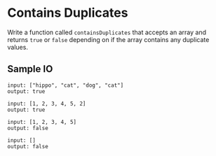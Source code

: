 # Contains Duplicates
Write a function called `containsDuplicates` that accepts an array and returns `true` or
`false` depending on if the array contains any duplicate values.

## Sample IO
```
input: ["hippo", "cat", "dog", "cat"]
output: true

input: [1, 2, 3, 4, 5, 2]
output: true

input: [1, 2, 3, 4, 5]
output: false

input: []
output: false
```
